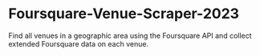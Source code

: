 # Foursquare-Venue-Scraper-2023
Find all venues in a geographic area using the Foursquare API and collect extended Foursquare data on each venue.
